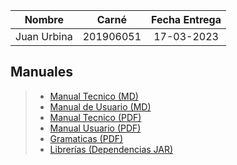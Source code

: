 | Nombre | Carné | Fecha Entrega |
|:-:|:-:|:-:|
|Juan Urbina| 201906051| 17-03-2023 |
## Manuales

>- [Manual Tecnico (MD)](Tecnico.md)
>- [Manual de Usuario (MD)](Usuario.md)
>- [Manual Tecnico (PDF)](../Manuales/Proyecto%201/Manual%20Tecnico%20-%20Proyecto%201.pdf)
>- [Manual Usuario (PDF)](../Manuales/Proyecto%201/Manual%20Usuario%20-%20Proyecto%201.pdf)
>- [Gramaticas (PDF)](../Manuales/Proyecto%201/Gramatica%20-%20Proyecto%201.pdf)
>- [Librerías (Dependencias JAR)](./src/Librerias/)